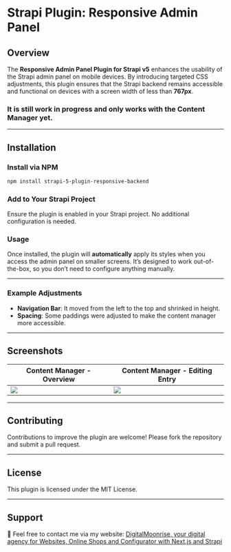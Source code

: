 # Strapi Plugin: Responsive Admin Panel

## Overview

The **Responsive Admin Panel Plugin for Strapi v5** enhances the usability of the Strapi admin panel on mobile devices. By introducing targeted CSS adjustments, this plugin ensures that the Strapi backend remains accessible and functional on devices with a screen width of less than **767px**.

### It is still work in progress and only works with the Content Manager yet.

---

## Installation

### Install via NPM
```bash
npm install strapi-5-plugin-responsive-backend
```

### Add to Your Strapi Project

Ensure the plugin is enabled in your Strapi project. No additional configuration is needed.

### Usage

Once installed, the plugin will **automatically** apply its styles when you access the admin panel on smaller screens. It’s designed to work out-of-the-box, so you don’t need to configure anything manually.

---

### Example Adjustments

- **Navigation Bar**: It moved from the left to the top and shrinked in height.
- **Spacing**: Some paddings were adjusted to make the content manager more accessible.

---

## Screenshots

| Content Manager - Overview                                              | Content Manager - Editing Entry                                        |
|-------------------------------------------------------------------------|------------------------------------------------------------------------|
| ![](https://backend.digitalmoonrise.de/uploads/plugin_1_6c48e14491.png) | ![](https://backend.digitalmoonrise.de/uploads/plugin2_0d4e45d224.png) |

---

## Contributing

Contributions to improve the plugin are welcome! Please fork the repository and submit a pull request.

---

## License

This plugin is licensed under the MIT License.

---

## Support

📧 Feel free to contact me via my website: [DigitalMoonrise, your digital agency for Websites, Online Shops and Configurator with Next.js and Strapi](https://digitalmoonrise.de)
